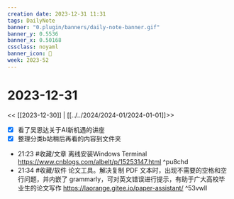 ```yaml
---
creation date: 2023-12-31 11:31
tags: DailyNote
banner: "0.plugin/banners/daily-note-banner.gif"
banner_y: 0.5536
banner_x: 0.50168
cssclass: noyaml
banner_icon: 💌
week: 2023-52
---
```


# 2023-12-31

<< [[2023-12-30]] | [[../../2024/2024-01/2024-01-01]]>>

- [x] 看了吴恩达关于AI新机遇的讲座
- [x] 整理分类b站稍后再看的内容到文件夹

- 21:23 #收藏/文章 离线安装Windows Terminal https://www.cnblogs.com/albelt/p/15253147.html ^pu8chd
- 21:34 #收藏/软件 论文工具。解决复制 PDF 文本时，出现不需要的空格和空行问题，并内嵌了 grammarly，可对英文错误进行提示，有助于广大高校毕业生的论文写作  https://laorange.gitee.io/paper-assistant/ ^53vwll
